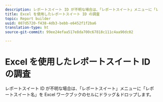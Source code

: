 ```yaml
---
description: レポートスイート ID が不明な場合は、「レポートスイート」メニューに「レポートスイート名」を Excel ワークブックのセルにドラッグ＆ドロップします。
title: Excel を使用したレポートスイート ID の調査
topic: Report builder
uuid: 087d5720-f438-4db3-bebb-e6452f1f2ba6
translation-type: ht
source-git-commit: 99ee24efaa517e8da700c67818c111c4aa90dc02

---
```



# Excel を使用したレポートスイート ID の調査

レポートスイート ID が不明な場合は、「レポートスイート」メニューに「レポートスイート名」を Excel ワークブックのセルにドラッグ＆ドロップします。

